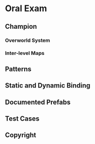 # Oral Exam

## Champion
### Overworld System

### Inter-level Maps

## Patterns

## Static and Dynamic Binding

## Documented Prefabs

## Test Cases

## Copyright
